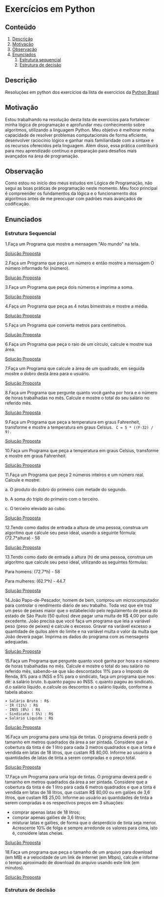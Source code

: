 # Exercícios em Python

## Conteúdo

 1. [Descrição](#descrição)
 2. [Motivação](#motivação)
 3. [Observação](#observação)
 4. [Enunciados](#enunciados)
    1. [Estrutura sequencial](#estrutura-sequencial)
    2. [Estrutura de decisão](#estrutura-de-decisão) 


## Descrição 
Resoluções em python dos exercícios da lista de exercícios da [Python Brasil](https://wiki.python.org.br/ListaDeExercicios)

## Motivação

Estou trabalhando na resolução desta lista de exercícios para fortalecer minha lógica de programação e aprofundar meu conhecimento sobre algoritmos, utilizando a linguagem Python. Meu objetivo é melhorar minha capacidade de resolver problemas computacionais de forma eficiente, desenvolver raciocínio lógico e ganhar mais familiaridade com a sintaxe e os recursos oferecidos pela linguagem. Além disso, essa prática contribuirá para meu aprendizado contínuo e preparação para desafios mais avançados na área de programação.

## Observação

Como estou no início dos meus estudos em Lógica de Programação, não segui as boas práticas de programação neste momento. Meu foco principal é compreender os fundamentos da lógica e o funcionamento dos algoritmos antes de me preocupar com padrões mais avançados de codificação.

## Enunciados

### Estrutura Sequencial
    
1.Faça um Programa que mostre a mensagem "Alo mundo" na tela.

[Solução Proposta](exercicios-python-brasil/estrutura-sequencial/ex_01.py)

2.Faça um Programa que peça um número e então mostre a mensagem O número informado foi (número).

[Solução Proposta](exercicios-python-brasil/estrutura-sequencial/ex_02.py)

3.Faça um Programa que peça dois números e imprima a soma.

[Solução Proposta](exercicios-python-brasil/estrutura-sequencial/ex_03.py)

4.Faça um Programa que peça as 4 notas bimestrais e mostre a média.

[Solução Proposta](exercicios-python-brasil/estrutura-sequencial/ex_04.py)

5.Faça um Programa que converta metros para centímetros.

[Solução Proposta]()

6.Faça um Programa que peça o raio de um círculo, calcule e mostre sua área.

[Solução Proposta]()

7.Faça um Programa que calcule a área de um quadrado, em seguida mostre o dobro desta área para o usuário.

[Solução Proposta]()

8.Faça um Programa que pergunte quanto você ganha por hora e o número de horas trabalhadas no mês. Calcule e mostre o total do seu salário no referido mês.

[Solução Proposta]()

9.Faça um Programa que peça a temperatura em graus Fahrenheit, transforme e mostre a temperatura em graus Celsius.
` C = 5 * ((F-32) / 9).`

[Solução Proposta]()

10.Faça um Programa que peça a temperatura em graus Celsius, transforme e mostre em graus Fahrenheit.

[Solução Proposta]()

11.Faça um Programa que peça 2 números inteiros e um número real. Calcule e mostre: 

a. O produto do dobro do primeiro com metade do segundo.

b. A soma do triplo do primeiro com o terceiro.

c. O terceiro elevado ao cubo.

[Solução Proposta]()

12.Tendo como dados de entrada a altura de uma pessoa, construa um algoritmo que calcule seu peso ideal, usando a seguinte fórmula: (72.7*altura) - 58

[Solução Proposta]()

13.Tendo como dado de entrada a altura (h) de uma pessoa, construa um algoritmo que calcule seu peso ideal, utilizando as seguintes fórmulas:

  Para homens: (72.7*h) - 58

  Para mulheres: (62.1*h) - 44.7

[Solução Proposta]()

14.João Papo-de-Pescador, homem de bem, comprou um microcomputador para controlar o rendimento diário de seu trabalho. Toda vez que ele traz um peso de peixes maior que o estabelecido pelo regulamento de pesca do estado de São Paulo (50 quilos) deve pagar uma multa de R$ 4,00 por quilo excedente. João precisa que você faça um programa que leia a variável peso (peso de peixes) e calcule o excesso. Gravar na variável excesso a quantidade de quilos além do limite e na variável multa o valor da multa que João deverá pagar. Imprima os dados do programa com as mensagens adequadas.

[Solução Proposta]()

15.Faça um Programa que pergunte quanto você ganha por hora e o número de horas trabalhadas no mês. Calcule e mostre o total do seu salário no referido mês, sabendo-se que são descontados 11% para o Imposto de Renda, 8% para o INSS e 5% para o sindicato, faça um programa que nos dê:
   a.salário bruto.
   b.quanto pagou ao INSS.
   c.quanto pagou ao sindicato.
   d.o salário líquido.
   e.calcule os descontos e o salário líquido, conforme a tabela abaixo:

```
+ Salário Bruto : R$
- IR (11%) : R$
- INSS (8%) : R$
- Sindicato ( 5%) : R$
= Salário Liquido : R$ 
``` 
[Solução Proposta]()

16.Faça um programa para uma loja de tintas. O programa deverá pedir o tamanho em metros quadrados da área a ser pintada. Considere que a cobertura da tinta é de 1 litro para cada 3 metros quadrados e que a tinta é vendida em latas de 18 litros, que custam R$ 80,00. Informe ao usuário a quantidades de latas de tinta a serem compradas e o preço total.

[Solução Proposta]()

17.Faça um Programa para uma loja de tintas. O programa deverá pedir o tamanho em metros quadrados da área a ser pintada. Considere que a cobertura da tinta é de 1 litro para cada 6 metros quadrados e que a tinta é vendida em latas de 18 litros, que custam R$ 80,00 ou em galões de 3,6 litros, que custam R$ 25,00. Informe ao usuário as quantidades de tinta a serem compradas e os respectivos preços em 3 situações:

+ comprar apenas latas de 18 litros;
+ comprar apenas galões de 3,6 litros;
+ misturar latas e galões, de forma que o desperdício de tinta seja menor. Acrescente 10% de folga e sempre arredonde os valores para cima, isto é, considere latas cheias.

[Solução Proposta]()

18.Faça um programa que peça o tamanho de um arquivo para download (em MB) e a velocidade de um link de Internet (em Mbps), calcule e informe o tempo aproximado de download do arquivo usando este link (em minutos).

[Solução Proposta]()


### Estrutura de decisão